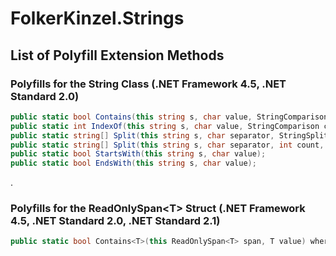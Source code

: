 # FolkerKinzel.Strings

## List of Polyfill Extension Methods

### Polyfills for the String Class (.NET Framework 4.5, .NET Standard 2.0)
```csharp
public static bool Contains(this string s, char value, StringComparison comparisonType);
public static int IndexOf(this string s, char value, StringComparison comparisonType);
public static string[] Split(this string s, char separator, StringSplitOptions options = StringSplitOptions.None);
public static string[] Split(this string s, char separator, int count, StringSplitOptions options = StringSplitOptions.None);
public static bool StartsWith(this string s, char value);
public static bool EndsWith(this string s, char value);
```
.

### Polyfills for the ReadOnlySpan&lt;T&gt; Struct (.NET Framework 4.5, .NET Standard 2.0, .NET Standard 2.1)

```csharp
public static bool Contains<T>(this ReadOnlySpan<T> span, T value) where T : IEquatable<T>
```